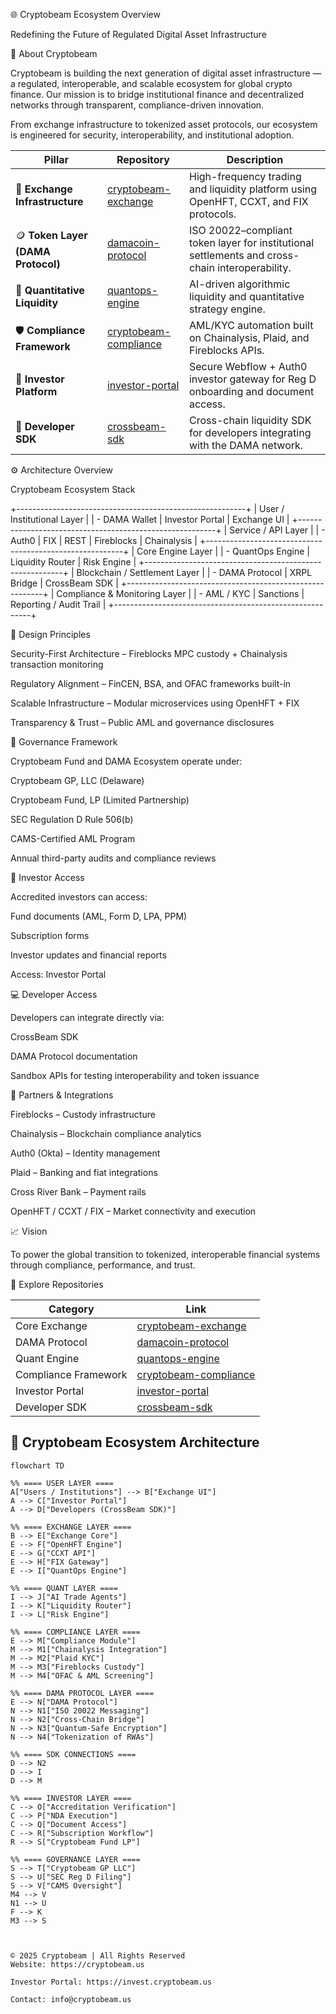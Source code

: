 🌐 Cryptobeam Ecosystem Overview

Redefining the Future of Regulated Digital Asset Infrastructure

🚀 About Cryptobeam

Cryptobeam is building the next generation of digital asset infrastructure — a regulated, interoperable, and scalable ecosystem for global crypto finance.
Our mission is to bridge institutional finance and decentralized networks through transparent, compliance-driven innovation.

From exchange infrastructure to tokenized asset protocols, our ecosystem is engineered for security, interoperability, and institutional adoption.

| Pillar                             | Repository                                                                   | Description                                                                                     |
| ---------------------------------- | ---------------------------------------------------------------------------- | ----------------------------------------------------------------------------------------------- |
| 💱 **Exchange Infrastructure**     | [cryptobeam-exchange](https://github.com/cryptobeam/cryptobeam-exchange)     | High-frequency trading and liquidity platform using OpenHFT, CCXT, and FIX protocols.           |
| 🪙 **Token Layer (DAMA Protocol)** | [damacoin-protocol](https://github.com/cryptobeam/damacoin-protocol)         | ISO 20022–compliant token layer for institutional settlements and cross-chain interoperability. |
| 🤖 **Quantitative Liquidity**      | [quantops-engine](https://github.com/cryptobeam/quantops-engine)             | AI-driven algorithmic liquidity and quantitative strategy engine.                               |
| 🛡️ **Compliance Framework**       | [cryptobeam-compliance](https://github.com/cryptobeam/cryptobeam-compliance) | AML/KYC automation built on Chainalysis, Plaid, and Fireblocks APIs.                            |
| 💼 **Investor Platform**           | [investor-portal](https://github.com/cryptobeam/investor-portal)             | Secure Webflow + Auth0 investor gateway for Reg D onboarding and document access.               |
| 🔗 **Developer SDK**               | [crossbeam-sdk](https://github.com/cryptobeam/crossbeam-sdk)                 | Cross-chain liquidity SDK for developers integrating with the DAMA network.                     |


⚙️ Architecture Overview

Cryptobeam Ecosystem Stack


  +---------------------------------------------------------+
  |                   User / Institutional Layer             |
  |   - DAMA Wallet  |  Investor Portal  |  Exchange UI      |
  +---------------------------------------------------------+
  |                   Service / API Layer                    |
  |   - Auth0  |  FIX  |  REST  |  Fireblocks  |  Chainalysis  |
  +---------------------------------------------------------+
  |                  Core Engine Layer                       |
  |   - QuantOps Engine  |  Liquidity Router  |  Risk Engine  |
  +---------------------------------------------------------+
  |                   Blockchain / Settlement Layer           |
  |   - DAMA Protocol  |  XRPL Bridge  |  CrossBeam SDK       |
  +---------------------------------------------------------+
  |                   Compliance & Monitoring Layer           |
  |   - AML / KYC  |  Sanctions  |  Reporting / Audit Trail   |
  +---------------------------------------------------------+


🧠 Design Principles

Security-First Architecture – Fireblocks MPC custody + Chainalysis transaction monitoring

Regulatory Alignment – FinCEN, BSA, and OFAC frameworks built-in

Scalable Infrastructure – Modular microservices using OpenHFT + FIX

Transparency & Trust – Public AML and governance disclosures

🧾 Governance Framework

Cryptobeam Fund and DAMA Ecosystem operate under:

Cryptobeam GP, LLC (Delaware)

Cryptobeam Fund, LP (Limited Partnership)

SEC Regulation D Rule 506(b)

CAMS-Certified AML Program

Annual third-party audits and compliance reviews

🔐 Investor Access

Accredited investors can access:

Fund documents (AML, Form D, LPA, PPM)

Subscription forms

Investor updates and financial reports

Access: Investor Portal

💻 Developer Access

Developers can integrate directly via:

CrossBeam SDK

DAMA Protocol documentation

Sandbox APIs for testing interoperability and token issuance

🤝 Partners & Integrations

Fireblocks – Custody infrastructure

Chainalysis – Blockchain compliance analytics

Auth0 (Okta) – Identity management

Plaid – Banking and fiat integrations

Cross River Bank – Payment rails

OpenHFT / CCXT / FIX – Market connectivity and execution

📈 Vision

To power the global transition to tokenized, interoperable financial systems through compliance, performance, and trust.

🧩 Explore Repositories

| Category             | Link                                                                         |
| -------------------- | ---------------------------------------------------------------------------- |
| Core Exchange        | [cryptobeam-exchange](https://github.com/cryptobeam/cryptobeam-exchange)     |
| DAMA Protocol        | [damacoin-protocol](https://github.com/cryptobeam/damacoin-protocol)         |
| Quant Engine         | [quantops-engine](https://github.com/cryptobeam/quantops-engine)             |
| Compliance Framework | [cryptobeam-compliance](https://github.com/cryptobeam/cryptobeam-compliance) |
| Investor Portal      | [investor-portal](https://github.com/cryptobeam/investor-portal)             |
| Developer SDK        | [crossbeam-sdk](https://github.com/cryptobeam/crossbeam-sdk)                 |


## 🧭 Cryptobeam Ecosystem Architecture

```mermaid
flowchart TD

%% ==== USER LAYER ====
A["Users / Institutions"] --> B["Exchange UI"]
A --> C["Investor Portal"]
A --> D["Developers (CrossBeam SDK)"]

%% ==== EXCHANGE LAYER ====
B --> E["Exchange Core"]
E --> F["OpenHFT Engine"]
E --> G["CCXT API"]
E --> H["FIX Gateway"]
E --> I["QuantOps Engine"]

%% ==== QUANT LAYER ====
I --> J["AI Trade Agents"]
I --> K["Liquidity Router"]
I --> L["Risk Engine"]

%% ==== COMPLIANCE LAYER ====
E --> M["Compliance Module"]
M --> M1["Chainalysis Integration"]
M --> M2["Plaid KYC"]
M --> M3["Fireblocks Custody"]
M --> M4["OFAC & AML Screening"]

%% ==== DAMA PROTOCOL LAYER ====
E --> N["DAMA Protocol"]
N --> N1["ISO 20022 Messaging"]
N --> N2["Cross-Chain Bridge"]
N --> N3["Quantum-Safe Encryption"]
N --> N4["Tokenization of RWAs"]

%% ==== SDK CONNECTIONS ====
D --> N2
D --> I
D --> M

%% ==== INVESTOR LAYER ====
C --> O["Accreditation Verification"]
C --> P["NDA Execution"]
C --> Q["Document Access"]
C --> R["Subscription Workflow"]
R --> S["Cryptobeam Fund LP"]

%% ==== GOVERNANCE LAYER ====
S --> T["Cryptobeam GP LLC"]
S --> U["SEC Reg D Filing"]
S --> V["CAMS Oversight"]
M4 --> V
N1 --> U
F --> K
M3 --> S



© 2025 Cryptobeam | All Rights Reserved
Website: https://cryptobeam.us

Investor Portal: https://invest.cryptobeam.us

Contact: info@cryptobeam.us

